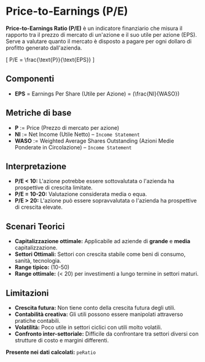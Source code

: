 # Price-to-Earnings (P/E)

**Price-to-Earnings Ratio (P/E)** è un indicatore finanziario che misura il rapporto tra il prezzo di mercato di un'azione e il suo utile per azione (EPS). Serve a valutare quanto il mercato è disposto a pagare per ogni dollaro di profitto generato dall'azienda.

\[
P/E = \frac{\text{P}}{\text{EPS}}
\]

## Componenti

- **EPS** = Earnings Per Share (Utile per Azione) = \(\frac{NI}{WASO}\)

## Metriche di base

- **P** := Price (Prezzo di mercato per azione)
- **NI** := Net Income (Utile Netto) – `Income Statement`
- **WASO** := Weighted Average Shares Outstanding (Azioni Medie Ponderate in Circolazione) – `Income Statement`

## Interpretazione

- **P/E < 10:** L'azione potrebbe essere sottovalutata o l'azienda ha prospettive di crescita limitate.
- **P/E = 10-20:** Valutazione considerata media o equa.
- **P/E > 20:** L'azione può essere sopravvalutata o l'azienda ha prospettive di crescita elevate.

## Scenari Teorici

- **Capitalizzazione ottimale:** Applicabile ad aziende di **grande** e **media** capitalizzazione.
- **Settori Ottimali:** Settori con crescita stabile come beni di consumo, sanità, tecnologia.
- **Range tipico:** \(10-50\)
- **Range ottimale:** \(< 20\) per investimenti a lungo termine in settori maturi.

## Limitazioni

- **Crescita futura:** Non tiene conto della crescita futura degli utili.
- **Contabilità creativa:** Gli utili possono essere manipolati attraverso pratiche contabili.
- **Volatilità:** Poco utile in settori ciclici con utili molto volatili.
- **Confronto inter-settoriale:** Difficile da confrontare tra settori diversi con strutture di costo e margini differenti.

**Presente nei dati calcolati:** `peRatio`
